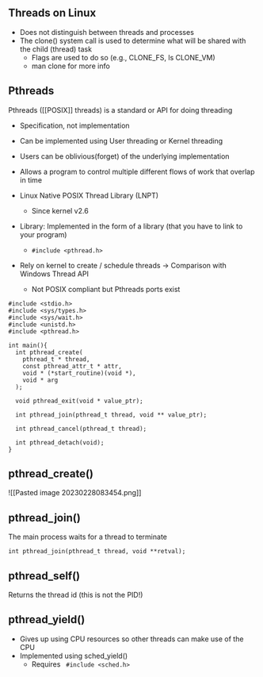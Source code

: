 ## Threads on Linux
- Does not distinguish between threads and processes 
- The clone() system call is used to determine what will be shared with the child (thread) task 
	- Flags are used to do so (e.g., CLONE_FS, ls CLONE_VM) 
	- man clone for more info

## Pthreads

Pthreads ([[POSIX]] threads) is a standard or API for doing threading 
- Specification, not implementation 
- Can be implemented using User threading or Kernel threading 
- Users can be oblivious(forget) of the underlying implementation
- Allows a program to control multiple different flows of work that overlap in time

- Linux Native POSIX Thread Library (LNPT) 
	- Since kernel v2.6 
- Library: Implemented in the form of a library (that you have to link to your program) 
	- ```#include <pthread.h>``` 
- Rely on kernel to create / schedule threads 
→ Comparison with Windows Thread API 
	- Not POSIX compliant but Pthreads ports exist

```
#include <stdio.h>
#include <sys/types.h>
#include <sys/wait.h>
#include <unistd.h>
#include <pthread.h>

int main(){
  int pthread_create(
    pthread_t * thread,
    const pthread_attr_t * attr,
    void * (*start_routine)(void *),
    void * arg
  );
  
  void pthread_exit(void * value_ptr);
  
  int pthread_join(pthread_t thread, void ** value_ptr);
  
  int pthread_cancel(pthread_t thread);
  
  int pthread_detach(void);
}
```

## pthread_create()
![[Pasted image 20230228083454.png]]

## pthread_join()
The main process waits for a thread to terminate 
```
int pthread_join(pthread_t thread, void **retval);
```

## pthread_self()

Returns the thread id (this is not the PID!)

## pthread_yield()
- Gives up using CPU resources so other threads can make use of the CPU
- Implemented using sched_yield() 
	- Requires ``` #include <sched.h>```

